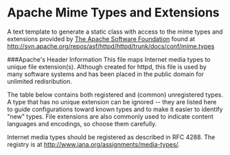 Apache Mime Types and Extensions
================================

A text template to generate a static class with access to the mime types and extensions provided by
[The Apache Software Foundation](http://www.apache.org)
found at <http://svn.apache.org/repos/asf/httpd/httpd/trunk/docs/conf/mime.types>

###Apache's Header Information 
This file maps Internet media types to unique file extension(s).
Although created for httpd, this file is used by many software systems
and has been placed in the public domain for unlimited redisribution.

The table below contains both registered and (common) unregistered types.
A type that has no unique extension can be ignored -- they are listed
here to guide configurations toward known types and to make it easier to
identify "new" types.  File extensions are also commonly used to indicate
content languages and encodings, so choose them carefully.

Internet media types should be registered as described in RFC 4288.
The registry is at <http://www.iana.org/assignments/media-types/>.
